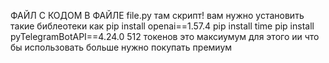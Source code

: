 ФАЙЛ С КОДОМ В ФАЙЛЕ file.py там скрипт!
вам нужно установить такие библеотеки как 
pip install openai==1.57.4
pip install time
pip install pyTelegramBotAPI==4.24.0
512 токенов это максиумум для этого ии что бы использовать больше нужно покупать премиум
